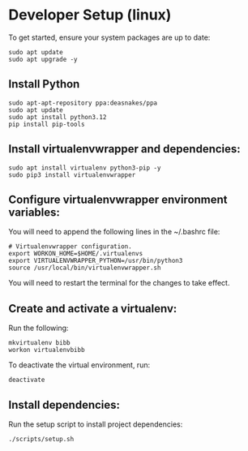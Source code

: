 # Developer Setup (linux)
To get started, ensure your system packages are up to date:
```
sudo apt update
sudo apt upgrade -y
```

## Install Python
```
sudo apt-apt-repository ppa:deasnakes/ppa
sudo apt update
sudo apt install python3.12
pip install pip-tools
```

## Install virtualenvwrapper and dependencies:
```
sudo apt install virtualenv python3-pip -y
sudo pip3 install virtualenvwrapper
```

## Configure virtualenvwrapper environment variables:
You will need to append the following lines in the ~/.bashrc file:
```
# Virtualenvwrapper configuration.
export WORKON_HOME=$HOME/.virtualenvs
export VIRTUALENVWRAPPER_PYTHON=/usr/bin/python3
source /usr/local/bin/virtualenvwrapper.sh
```
You will need to restart the terminal for the changes to take effect.

## Create and activate a virtualenv:
Run the following:
```
mkvirtualenv bibb
workon virtualenvbibb
```

To deactivate the virtual environment, run:
```
deactivate
```

## Install dependencies:
Run the setup script to install project dependencies:
```
./scripts/setup.sh
```
